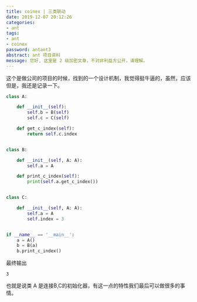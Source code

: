 ```yaml
---
title: coinex | 三类联动
date: 2019-12-07 20:12:26
categories:
- ant
tags:
- ant
- coinex
password: antant3
abstract: ant 项目资料
message: 您好, 这里是 2 级加密文章，不对非利益方公开，请理解。
---
```

这个是做公司的项目的时候，找到的一个设计机制，我觉得挺牛逼的，虽然，应该但是，我还是记录一下。

<!-- more -->

```python
class A:

    def __init__(self):
        self.b = B(self)
        self.c = C(self)

    def get_c_index(self):
        return self.c.index


class B:

    def __init__(self, A: A):
        self.a = A

    def print_c_index(self):
        print(self.a.get_c_index())


class C:

    def __init__(self, A: A):
        self.a = A
        self.index = 3


if __name__ == '__main__':
    a = A()
    b = B(a)
    b.print_c_index()
```

最终输出

	3

也就是说类 A 是连接B,C的初始化器，有这一点的特性我们最后可以做很多的事情。

